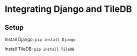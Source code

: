# Integrating Django and TileDB #

## Setup ##

Install Django: 
    `pip install Django`
    
Install TileDB:
    `pip install TileDB`
